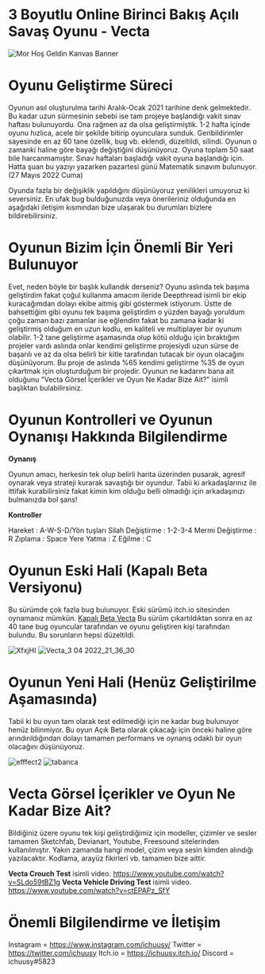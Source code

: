 # 3 Boyutlu Online Birinci Bakış Açılı Savaş Oyunu - Vecta


![Mor Hoş Geldin Kanvas Banner](https://user-images.githubusercontent.com/83366765/170771443-1ab8d064-d446-452e-ab1d-e71ff64b94b3.png)

# Oyunu Geliştirme Süreci

Oyunun asıl oluşturulma tarihi Aralık-Ocak 2021 tarihine denk gelmektedir. Bu kadar uzun sürmesinin sebebi ise tam projeye başlandığı vakit sınav haftası bulunuyordu. Ona rağmen az da olsa geliştirmiştik. 1-2 hafta içinde oyunu hızlıca, acele bir şekilde bitirip oyunculara sunduk. Geribildirimler sayesinde en az 60 tane özellik, bug vb. eklendi, düzeltildi, silindi. Oyunun o zamanki haline göre bayağı değiştiğini düşünüyoruz. Oyuna toplam 50 saat bile harcanmamıştır. Sınav haftaları başladığı vakit oyuna başlandığı için. Hatta şuan bu yazıyı yazarken pazartesi günü Matematik sınavım bulunuyor. (27 Mayıs 2022 Cuma) 

Oyunda fazla bir değişiklik yapıldığını düşünüyoruz yenilikleri umuyoruz ki seversiniz. En ufak bug bulduğunuzda veya önerileriniz olduğunda en aşağıdaki iletişim kısmından bize ulaşarak bu durumları bizlere bildirebilirsiniz.

# Oyunun Bizim İçin Önemli Bir Yeri Bulunuyor

Evet, neden böyle bir başlık kullandık derseniz? Oyunu aslında tek başıma geliştirdim fakat çoğul kullanma amacım ileride Deepthread isimli bir ekip kuracağımdan dolayı ekibe aitmiş gibi göstermek istiyorum. Üstte de bahsettiğim gibi oyunu tek başıma geliştirdim o yüzden bayağı yoruldum çoğu zaman bazı zamanlar ise eğlendim fakat bu zamana kadar ki geliştirmiş olduğum en uzun kodlu, en kaliteli ve multiplayer bir oyunum olabilir. 1-2 tane geliştirme aşamasında olup kötü olduğu için bıraktığım projeler vardı aslında onlar kendimi geliştirme projesiydi uzun sürse de başarılı ve az da olsa belirli bir kitle tarafından tutacak bir oyun olacağını düşünüyorum. Bu proje de aslında %65 kendimi geliştirme %35 de oyun çıkartmak için oluşturduğum bir projedir. Oyunun ne kadarını bana ait olduğunu "Vecta Görsel İçerikler ve Oyun Ne Kadar Bize Ait?" isimli başlıktan bulabilirsiniz.

# Oyunun Kontrolleri ve Oyunun Oynanışı Hakkında Bilgilendirme

**Oynanış**

Oyunun amacı, herkesin tek olup belirli harita üzerinden pusarak, agresif oynarak veya strateji kurarak savaştığı bir oyundur. Tabii ki arkadaşlarınız ile ittifak kurabilirsiniz fakat kimin kim olduğu belli olmadığı için arkadaşınızı bulmanızda bol şans!

**Kontroller**

Hareket : A-W-S-D/Yön tuşları
Silah Değiştirme : 1-2-3-4
Mermi Değiştirme : R
Zıplama : Space
Yere Yatma : Z
Eğilme : C

# Oyunun Eski Hali (Kapalı Beta Versiyonu)

Bu sürümde çok fazla bug bulunuyor. Eski sürümü itch.io sitesinden oynamanız mümkün. [Kapalı Beta Vecta](https://ichuusy.itch.io/vecta)
Bu sürüm çıkartıldıktan sonra en az 40 tane bug oyuncular tarafından ve oyunu geliştiren kişi tarafından bulundu. Bu sorunların hepsi düzeltildi.

![XfxjHI](https://user-images.githubusercontent.com/83366765/170770700-35d0e010-029e-47a9-8550-fb08139d7e99.jpg)
![Vecta_3 04 2022_21_36_30](https://user-images.githubusercontent.com/83366765/170770739-0dcc92bc-bfec-43f9-b8be-44d3dbbd27f5.png)

# Oyunun Yeni Hali (Henüz Geliştirilme Aşamasında)

Tabii ki bu oyun tam olarak test edilmediği için ne kadar bug bulunuyor henüz bilinmiyor. Bu oyun Açık Beta olarak çıkacağı için önceki haline göre arındırıldığından dolayı tamamen performans ve oynanış odaklı bir oyun olacağını düşünüyoruz.

![efffect2](https://user-images.githubusercontent.com/83366765/170770931-1a41f071-edf9-4650-8efa-baa46b9bc317.png)
![tabanca](https://user-images.githubusercontent.com/83366765/170770938-6adea47d-0466-4c97-bf58-36a9b5fb8096.png)

# Vecta Görsel İçerikler ve Oyun Ne Kadar Bize Ait?

Bildiğiniz üzere oyunu tek kişi geliştirdiğimiz için modeller, çizimler ve sesler tamamen Sketchfab, Devianart, Youtube, Freesound sitelerinden kullanılmıştır. Yakın zamanda hangi model, çizim veya sesin kimden alındığı yazılacaktır. Kodlama, arayüz fikirleri vb. tamamen bize aittir.

**Vecta Crouch Test** isimli video.
https://www.youtube.com/watch?v=SLdo59tBZ1g
**Vecta Vehicle Driving Test** isimli video.
https://www.youtube.com/watch?v=ctEPAPz_SfY

# Önemli Bilgilendirme ve İletişim

Instagram = https://www.instagram.com/ichuusy/
Twitter = https://twitter.com/ichuusy
Itch.io = https://ichuusy.itch.io/
Discord = ichuusy#5823


